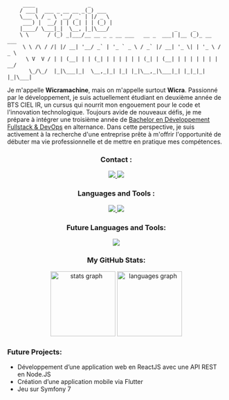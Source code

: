          ____                 _                                               
        / ___|  ___ _ __ __ _(_) ___                                          
        \___ \ / _ \ '__/ _` | |/ _ \                                         
         ___) |  __/ | | (_| | | (_) |                                        
        |____/ \___|_|  \__, |_|\___/                     _     _             
        \ \      / (_) _|___/__ __ _ _ __ ___   __ _  ___| |__ (_)_ __   ___  
         \ \ /\ / /| |/ __| '__/ _` | '_ ` _ \ / _` |/ __| '_ \| | '_ \ / _ \ 
          \ V  V / | | (__| | | (_| | | | | | | (_| | (__| | | | | | | |  __/ 
           \_/\_/  |_|\___|_|  \__,_|_| |_| |_|\__,_|\___|_| |_|_|_| |_|\___| 

Je m'appelle **Wicramachine**, mais on m'appelle surtout **Wicra**. Passionné par le développement, je suis actuellement étudiant en deuxième année de BTS CIEL IR, un cursus qui nourrit mon engouement pour le code et l'innovation technologique. Toujours avide de nouveaux défis, je me prépare à intégrer une troisième année de [Bachelor en Développement Fullstack & DevOps](https://ecole-ipssi.com/formations-informatique/bachelor-informatique/bachelor-developpement-fullstack-et-devops/) en alternance. Dans cette perspective, je suis activement à la recherche d'une entreprise prête à m'offrir l'opportunité de débuter ma vie professionnelle et de mettre en pratique mes compétences.

### <p align="center">Contact :</p>

<p align="center">
  <a href="https://www.linkedin.com/in/wicramachine/">
    <img src="https://skillicons.dev/icons?i=linkedin" />
  </a>
  <a href="mailto:wicramachine@gmail.com">
    <img src="https://skillicons.dev/icons?i=gmail" />
  </a>
</p>
         
### <p align="center">Languages and Tools :</p>

<p align="center">
  <a href="https://wicramachine.netlify.app">
    <img src="https://skillicons.dev/icons?i=git,github,docker,linux,bash,arduino,androidstudio,windows,apple,debian,raspberrypi,grafana" />
    <img src="https://skillicons.dev/icons?i=html,css,php,js,mysql,py,vscode,flutter,dart,cpp,c,nodejs" />    
  </a>
</p>

### <p align="center">Future Languages and Tools:</p>

<p align="center">
  <a href="https://wicramachine.netlify.app">
    <img src="https://skillicons.dev/icons?i=angular,mongodb,figma,nodejs,flutter,dart,symfony" />   
  </a>
</p>

### <p align="center"> My GitHub Stats:</p>

<div align="center">
  <img src="https://github-readme-stats.vercel.app/api?username=wicra&hide_title=true&hide_rank=false&show_icons=true&include_all_commits=true&count_private=true&disable_animations=false&theme=github_dark&locale=en&hide_border=false" height="150" alt="stats graph" />
  <img src="https://github-readme-stats.vercel.app/api/top-langs?username=wicra&locale=en&hide_title=false&layout=compact&card_width=320&langs_count=4&theme=holi&hide_border=false" height="150" alt="languages graph" />
</div>

### Future Projects:

- Développement d’une application web en ReactJS avec une API REST en Node.JS
- Création d’une application mobile via Flutter
- Jeu sur Symfony 7
